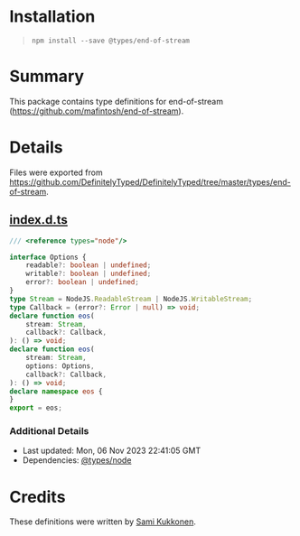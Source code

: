 # Installation
> `npm install --save @types/end-of-stream`

# Summary
This package contains type definitions for end-of-stream (https://github.com/mafintosh/end-of-stream).

# Details
Files were exported from https://github.com/DefinitelyTyped/DefinitelyTyped/tree/master/types/end-of-stream.
## [index.d.ts](https://github.com/DefinitelyTyped/DefinitelyTyped/tree/master/types/end-of-stream/index.d.ts)
````ts
/// <reference types="node"/>

interface Options {
    readable?: boolean | undefined;
    writable?: boolean | undefined;
    error?: boolean | undefined;
}
type Stream = NodeJS.ReadableStream | NodeJS.WritableStream;
type Callback = (error?: Error | null) => void;
declare function eos(
    stream: Stream,
    callback?: Callback,
): () => void;
declare function eos(
    stream: Stream,
    options: Options,
    callback?: Callback,
): () => void;
declare namespace eos {
}
export = eos;

````

### Additional Details
 * Last updated: Mon, 06 Nov 2023 22:41:05 GMT
 * Dependencies: [@types/node](https://npmjs.com/package/@types/node)

# Credits
These definitions were written by [Sami Kukkonen](https://github.com/strax).
